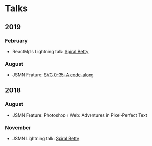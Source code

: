 # Talks
## 2019
### February
- ReactMpls Lightning talk: [Spiral Betty](https://docs.google.com/presentation/d/1-kLNUhVkpo2nxZsraMpHcjtfItZTqFkVUC3hmJU1orQ/edit?usp=sharing)
### August
- JSMN Feature: [SVG 0-35: A code-along](./2019-08_SVG-0-35_JSMN.md)
## 2018
### August
- JSMN Feature: [Photoshop › Web: Adventures in Pixel-Perfect Text](https://docs.google.com/presentation/d/1Vk0OnUSUkvvBIiQdzJVvtHMCjGAWYWwf6r5c2N0_33g/edit#slide=id.g242018ca03_0_0)

### November
- JSMN Lightning talk: [Spiral Betty](https://docs.google.com/presentation/d/1-kLNUhVkpo2nxZsraMpHcjtfItZTqFkVUC3hmJU1orQ/edit?usp=sharing)

